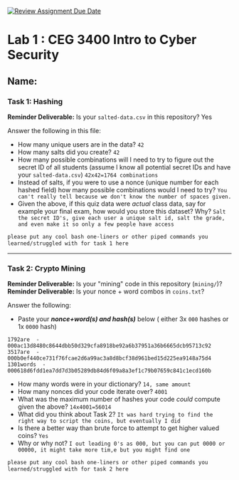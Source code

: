 [![Review Assignment Due Date](https://classroom.github.com/assets/deadline-readme-button-22041afd0340ce965d47ae6ef1cefeee28c7c493a6346c4f15d667ab976d596c.svg)](https://classroom.github.com/a/SPs4PNWX)
# Lab 1 : CEG 3400 Intro to Cyber Security

## Name:

### Task 1: Hashing

**Reminder Deliverable:** Is your `salted-data.csv` in this repository? Yes

Answer the following in this file:

* How many unique users are in the data? `42`
* How many salts did you create? `42`
* How many possible combinations will I need to try to figure out the secret ID
  of all students (assume I know all potential secret IDs and have your 
  `salted-data.csv`) `42x42=1764 combinations`
* Instead of salts, if you were to use a nonce (unique number for each hashed
  field) how many possible combinations would I need to try? `You can't really tell because we don't know the number of spaces given.`
* Given the above, if this quiz data were *actual* class data, say for example
  your final exam, how would you store this dataset?  Why? `Salt the secret ID's, give each user a unique salt id, salt the grade, and even make it so only a few people have access`

```bash
please put any cool bash one-liners or other piped commands you
learned/struggled with for task 1 here
```

---

### Task 2: Crypto Mining

**Reminder Deliverable:** Is your "mining" code in this repository (`mining/`)?
**Reminder Deliverable:** Is your nonce + word combos in `coins.txt`?

Answer the following:

* Paste your ***nonce+word(s) and hash(s)*** below ( either 3x `000` hashes or 1x `0000`
hash)

```
1792are  -  000ac13d8480c8644dbb50d329cfa8918be92a6b37951a36b6665dcb95713c92
3517are  -  000b0ef440ce731f76fcae2d6a99ac3a8d8bcf38d961bed15d225ea9148a75d4
1301words  -  000618d6fdd1ea7dd7d3b05289db84d6f09a8a3ef1c79b07659c841c1ecd160b
```

* How many words were in your dictionary?
  `14, same amount`
* How many nonces did your code iterate over? `4001`
* What was the maximum number of hashes your code *could* compute given the above? `14x4001=56014`
* What did you think about Task 2? `It was hard trying to find the right way to script the coins, but eventually I did`
* Is there a better way than brute force to attempt to get higher valued coins? `Yes`
* Why or why not? `I out leading 0's as 000, but you can put 0000 or 00000, it might take more tim,e but you might find one`


```bash
please put any cool bash one-liners or other piped commands you
learned/struggled with for task 2 here
```
